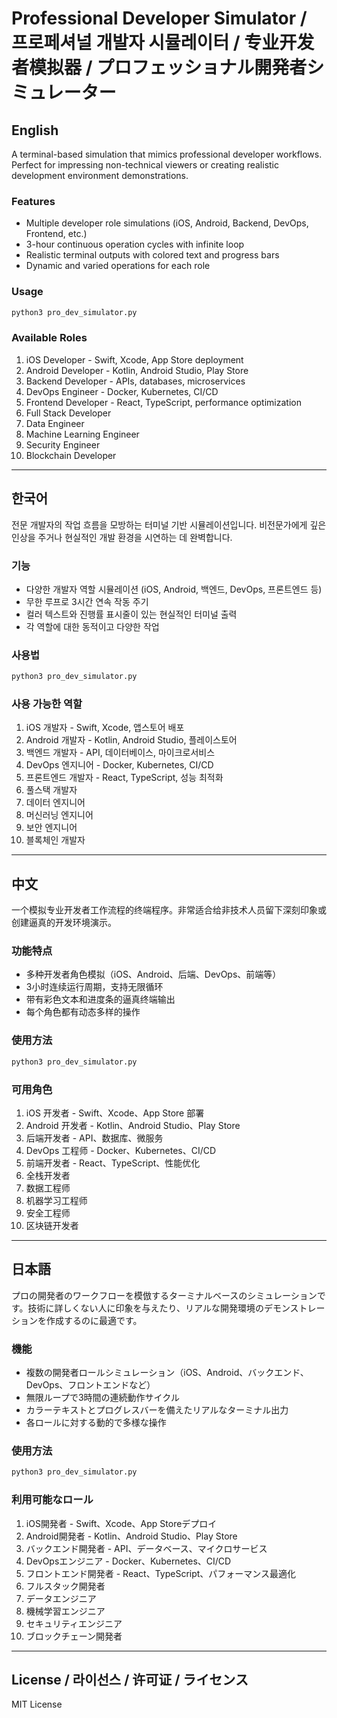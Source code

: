 # Professional Developer Simulator / 프로페셔널 개발자 시뮬레이터 / 专业开发者模拟器 / プロフェッショナル開発者シミュレーター

## English

A terminal-based simulation that mimics professional developer workflows. Perfect for impressing non-technical viewers or creating realistic development environment demonstrations.

### Features
- Multiple developer role simulations (iOS, Android, Backend, DevOps, Frontend, etc.)
- 3-hour continuous operation cycles with infinite loop
- Realistic terminal outputs with colored text and progress bars
- Dynamic and varied operations for each role

### Usage
```bash
python3 pro_dev_simulator.py
```

### Available Roles
1. iOS Developer - Swift, Xcode, App Store deployment
2. Android Developer - Kotlin, Android Studio, Play Store
3. Backend Developer - APIs, databases, microservices
4. DevOps Engineer - Docker, Kubernetes, CI/CD
5. Frontend Developer - React, TypeScript, performance optimization
6. Full Stack Developer
7. Data Engineer
8. Machine Learning Engineer
9. Security Engineer
10. Blockchain Developer

---

## 한국어

전문 개발자의 작업 흐름을 모방하는 터미널 기반 시뮬레이션입니다. 비전문가에게 깊은 인상을 주거나 현실적인 개발 환경을 시연하는 데 완벽합니다.

### 기능
- 다양한 개발자 역할 시뮬레이션 (iOS, Android, 백엔드, DevOps, 프론트엔드 등)
- 무한 루프로 3시간 연속 작동 주기
- 컬러 텍스트와 진행률 표시줄이 있는 현실적인 터미널 출력
- 각 역할에 대한 동적이고 다양한 작업

### 사용법
```bash
python3 pro_dev_simulator.py
```

### 사용 가능한 역할
1. iOS 개발자 - Swift, Xcode, 앱스토어 배포
2. Android 개발자 - Kotlin, Android Studio, 플레이스토어
3. 백엔드 개발자 - API, 데이터베이스, 마이크로서비스
4. DevOps 엔지니어 - Docker, Kubernetes, CI/CD
5. 프론트엔드 개발자 - React, TypeScript, 성능 최적화
6. 풀스택 개발자
7. 데이터 엔지니어
8. 머신러닝 엔지니어
9. 보안 엔지니어
10. 블록체인 개발자

---

## 中文

一个模拟专业开发者工作流程的终端程序。非常适合给非技术人员留下深刻印象或创建逼真的开发环境演示。

### 功能特点
- 多种开发者角色模拟（iOS、Android、后端、DevOps、前端等）
- 3小时连续运行周期，支持无限循环
- 带有彩色文本和进度条的逼真终端输出
- 每个角色都有动态多样的操作

### 使用方法
```bash
python3 pro_dev_simulator.py
```

### 可用角色
1. iOS 开发者 - Swift、Xcode、App Store 部署
2. Android 开发者 - Kotlin、Android Studio、Play Store
3. 后端开发者 - API、数据库、微服务
4. DevOps 工程师 - Docker、Kubernetes、CI/CD
5. 前端开发者 - React、TypeScript、性能优化
6. 全栈开发者
7. 数据工程师
8. 机器学习工程师
9. 安全工程师
10. 区块链开发者

---

## 日本語

プロの開発者のワークフローを模倣するターミナルベースのシミュレーションです。技術に詳しくない人に印象を与えたり、リアルな開発環境のデモンストレーションを作成するのに最適です。

### 機能
- 複数の開発者ロールシミュレーション（iOS、Android、バックエンド、DevOps、フロントエンドなど）
- 無限ループで3時間の連続動作サイクル
- カラーテキストとプログレスバーを備えたリアルなターミナル出力
- 各ロールに対する動的で多様な操作

### 使用方法
```bash
python3 pro_dev_simulator.py
```

### 利用可能なロール
1. iOS開発者 - Swift、Xcode、App Storeデプロイ
2. Android開発者 - Kotlin、Android Studio、Play Store
3. バックエンド開発者 - API、データベース、マイクロサービス
4. DevOpsエンジニア - Docker、Kubernetes、CI/CD
5. フロントエンド開発者 - React、TypeScript、パフォーマンス最適化
6. フルスタック開発者
7. データエンジニア
8. 機械学習エンジニア
9. セキュリティエンジニア
10. ブロックチェーン開発者

---

## License / 라이선스 / 许可证 / ライセンス

MIT License